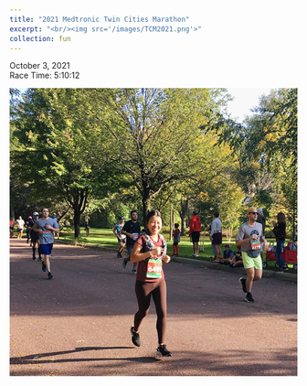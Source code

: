 ```yaml
---
title: "2021 Medtronic Twin Cities Marathon"
excerpt: "<br/><img src='/images/TCM2021.png'>"
collection: fun
---
```


October 3, 2021   
Race Time: 5:10:12

<img src='/images/TCM2021.png'>
